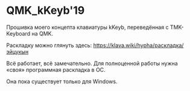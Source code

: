 # QMK_kKeyb'19
Прошивка моего концепта клавиатуры kKeyb, переведённая с TMK-Keyboard на QMK.

Раскладку можно глянуть здесь: https://klava.wiki/hypha/раскладка/эйцукын

Всё работает, всё замечательно. Для полноценной работы нужна «своя» программная раскладка в ОС.

Она пока существует только для Windows.
